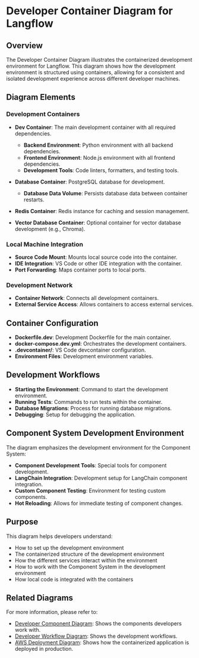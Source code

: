 # Developer Container Diagram for Langflow

## Overview

The Developer Container Diagram illustrates the containerized development environment for Langflow. This diagram shows how the development environment is structured using containers, allowing for a consistent and isolated development experience across different developer machines.

## Diagram Elements

### Development Containers

- **Dev Container**: The main development container with all required dependencies.
  - **Backend Environment**: Python environment with all backend dependencies.
  - **Frontend Environment**: Node.js environment with all frontend dependencies.
  - **Development Tools**: Code linters, formatters, and testing tools.

- **Database Container**: PostgreSQL database for development.
  - **Database Data Volume**: Persists database data between container restarts.

- **Redis Container**: Redis instance for caching and session management.

- **Vector Database Container**: Optional container for vector database development (e.g., Chroma).

### Local Machine Integration

- **Source Code Mount**: Mounts local source code into the container.
- **IDE Integration**: VS Code or other IDE integration with the container.
- **Port Forwarding**: Maps container ports to local ports.

### Development Network

- **Container Network**: Connects all development containers.
- **External Service Access**: Allows containers to access external services.

## Container Configuration

- **Dockerfile.dev**: Development Dockerfile for the main container.
- **docker-compose.dev.yml**: Orchestrates the development containers.
- **.devcontainer/**: VS Code devcontainer configuration.
- **Environment Files**: Development environment variables.

## Development Workflows

- **Starting the Environment**: Command to start the development environment.
- **Running Tests**: Commands to run tests within the container.
- **Database Migrations**: Process for running database migrations.
- **Debugging**: Setup for debugging the application.

## Component System Development Environment

The diagram emphasizes the development environment for the Component System:

- **Component Development Tools**: Special tools for component development.
- **LangChain Integration**: Development setup for LangChain component integration.
- **Custom Component Testing**: Environment for testing custom components.
- **Hot Reloading**: Allows for immediate testing of component changes.

## Purpose

This diagram helps developers understand:

- How to set up the development environment
- The containerized structure of the development environment
- How the different services interact within the environment
- How to work with the Component System in the development environment
- How local code is integrated with the containers

## Related Diagrams

For more information, please refer to:

- [Developer Component Diagram](developer_component_diagram.md): Shows the components developers work with.
- [Developer Workflow Diagram](developer_workflow_diagram.md): Shows the development workflows.
- [AWS Deployment Diagram](aws_deployment_diagram.md): Shows how the containerized application is deployed in production. 